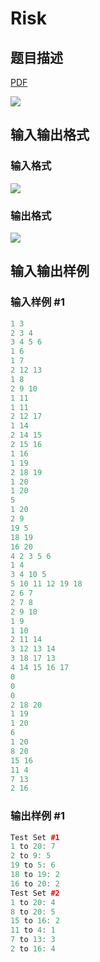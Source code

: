 # Risk

## 题目描述

[problemUrl]: https://uva.onlinejudge.org/index.php?option=com_onlinejudge&Itemid=8&category=7&page=show_problem&problem=508

[PDF](https://uva.onlinejudge.org/external/5/p567.pdf)

![](https://cdn.luogu.com.cn/upload/vjudge_pic/UVA567/69c736a0be7d6caaddf40c6f8d4ffbdbc3dc92d7.png)

## 输入输出格式

### 输入格式

![](https://cdn.luogu.com.cn/upload/vjudge_pic/UVA567/0bbb3c9c395bee572d6ebb8f7e6e7e33c40d0c5d.png)

### 输出格式

![](https://cdn.luogu.com.cn/upload/vjudge_pic/UVA567/ba4e8a0a0084459616350d340091a8aa54433c41.png)

## 输入输出样例

### 输入样例 #1

```cpp
1 3
2 3 4
3 4 5 6
1 6
1 7
2 12 13
1 8
2 9 10
1 11
1 11
2 12 17
1 14
2 14 15
2 15 16
1 16
1 19
2 18 19
1 20
1 20
5
1 20
2 9
19 5
18 19
16 20
4 2 3 5 6
1 4
3 4 10 5
5 10 11 12 19 18
2 6 7
2 7 8
2 9 10
1 9
1 10
2 11 14
3 12 13 14
3 18 17 13
4 14 15 16 17
0
0
0
2 18 20
1 19
1 20
6
1 20
8 20
15 16
11 4
7 13
2 16
```


### 输出样例 #1

```cpp
Test Set #1
1 to 20: 7
2 to 9: 5
19 to 5: 6
18 to 19: 2
16 to 20: 2
Test Set #2
1 to 20: 4
8 to 20: 5
15 to 16: 2
11 to 4: 1
7 to 13: 3
2 to 16: 4
```


